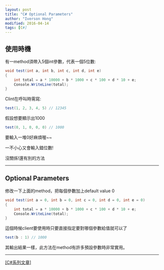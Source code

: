 ```yaml
---
layout: post
title: "C# Optional Parameters"
author: "Iverson Hong"
modified: 2016-04-14
tags: [C#]
---
```

## 使用時機 ##

有一method須帶入5個int參數，代表一個5位數:

~~~csharp
void test(int a, int b, int c, int d, int e)
{
    int total = a * 10000 + b * 1000 + c * 100 + d * 10 + e;
    Console.WriteLine(total);
}
~~~

Clint在呼叫時需寫:

~~~csharp
test(1, 2, 3, 4, 5) // 12345
~~~

假設想要顯示出1000

~~~csharp
test(0, 1, 0, 0, 0) // 1000
~~~

要輸入一堆0好麻煩喔~~

一不小心又會輸入錯位數!

沒關係!還有別的方法

----------

## Optional Parameters ##

修改一下上面的method，把每個參數加上default value 0

~~~csharp
void test(int a = 0, int b = 0, int c = 0, int d = 0, int e = 0)
{
    int total = a * 10000 + b * 1000 + c * 100 + d * 10 + e;
    Console.WriteLine(total);
}
~~~

這個時候client要使用時只要直接指定要對哪個參數給值就可以了

~~~csharp
test(b : 1) // 1000
~~~

其輸出結果一樣，此方法在method有許多預設參數時非常實用。

----------

[[C#系列文章]](http://yu-qiao-hong.github.io/tags/#C#)